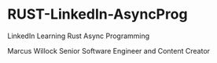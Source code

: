# RUST-LinkedIn-AsyncProg
LinkedIn Learning Rust Async Programming 

Marcus Willock
Senior Software Engineer and Content Creator
